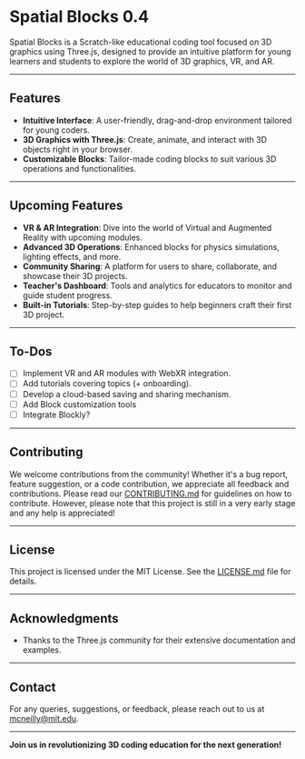 # Spatial Blocks 0.4

Spatial Blocks is a Scratch-like educational coding tool focused on 3D graphics using Three.js, designed to provide an intuitive platform for young learners and students to explore the world of 3D graphics, VR, and AR.

---

## Features

- **Intuitive Interface**: A user-friendly, drag-and-drop environment tailored for young coders.
- **3D Graphics with Three.js**: Create, animate, and interact with 3D objects right in your browser.
- **Customizable Blocks**: Tailor-made coding blocks to suit various 3D operations and functionalities.

---

## Upcoming Features

- **VR & AR Integration**: Dive into the world of Virtual and Augmented Reality with upcoming modules.
- **Advanced 3D Operations**: Enhanced blocks for physics simulations, lighting effects, and more.
- **Community Sharing**: A platform for users to share, collaborate, and showcase their 3D projects.
- **Teacher's Dashboard**: Tools and analytics for educators to monitor and guide student progress.
- **Built-in Tutorials**: Step-by-step guides to help beginners craft their first 3D project.

---

## To-Dos

- [ ] Implement VR and AR modules with WebXR integration.
- [ ] Add tutorials covering topics (+ onboarding).
- [ ] Develop a cloud-based saving and sharing mechanism.
- [ ] Add Block customization tools
- [ ] Integrate Blockly?

---

## Contributing

We welcome contributions from the community! Whether it's a bug report, feature suggestion, or a code contribution, we appreciate all feedback and contributions. Please read our [CONTRIBUTING.md](./CONTRIBUTING.md) for guidelines on how to contribute. However, please note that this project is still in a very early stage and any help is appreciated!

---

## License

This project is licensed under the MIT License. See the [LICENSE.md](./LICENSE.md) file for details.

---

## Acknowledgments

- Thanks to the Three.js community for their extensive documentation and examples.

---

## Contact

For any queries, suggestions, or feedback, please reach out to us at [mcneilly@mit.edu](mailto:mcneilly@mit.edu).

---

**Join us in revolutionizing 3D coding education for the next generation!**

